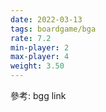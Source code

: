 ```yaml
---
date: 2022-03-13
tags: boardgame/bga
rate: 7.2
min-player: 2
max-player: 4
weight: 3.50
---
```


參考: bgg link